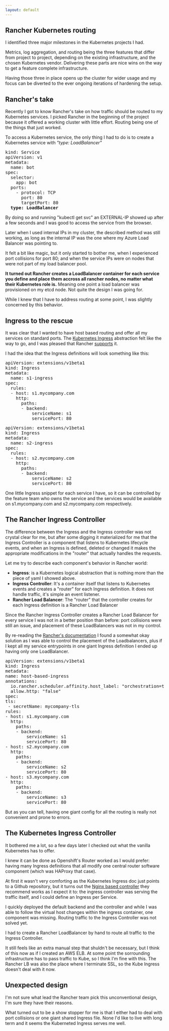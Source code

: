 ```yaml
---
layout: default
---
```


## Rancher Kubernetes routing

I identified three major milestones in the Kubernetes projects I had. 

Metrics, log aggregation, and routing being the three features that differ from project to project, depending on the 
existing infrastructure, and the chosen Kubernetes vendor. Delivering these parts are nice wins on the way to get a feature complete infrastructure. 
 
Having those three in place opens up the cluster for wider usage and my focus can be diverted to the ever ongoing iterations of hardening the setup.

## Rancher's take

Recently I got to know Rancher's take on how traffic should be routed to my Kubernetes services. I picked Rancher in the beginning of the project because it offered a working cluster with little effort. Routing being one of the things that just worked.

To access a Kubernetes service, the only thing I had to do is to create a Kubernetes service with *"type: LoadBalancer"*

<pre>
kind: Service
apiVersion: v1
metadata:
  name: bot
spec:
  selector:
    app: bot
  ports:
    - protocol: TCP
      port: 80
      targetPort: 80
  <b>type: LoadBalancer</b>
</pre>

By doing so and running "kubectl get svc" an EXTERNAL-IP showed up after a few seconds and I was good to access the service from the browser. 

Later when I used internal IPs in my cluster, the described method was still working, as long as the internal IP was the one where my Azure Load Balancer was pointing to. 

It felt a bit like magic, but it only started to bother me, when I experienced port collisions for port 80; and when the service IPs were on nodes that were not part of my load balancer pool.
 
**It turned out Rancher creates a LoadBalancer container for each service you define and place them accross all rancher nodes, no matter what their Kubernetes role is.** Meaning one point a load balancer was provisioned on my etcd node. Not quite the design I was going for.

While I knew that I have to address routing at some point, I was slightly concerned by this behavior.

## Ingress to the rescue

It was clear that I wanted to have host based routing and offer all my services on standard ports. The [Kubernetes Ingress](https://kubernetes.io/docs/concepts/services-networking/ingress/#name-based-virtual-hosting) abstraction felt like the way to go, and I was pleased that Rancher [supports](https://docs.rancher.com/rancher/v1.3/en/kubernetes/ingress/) it.

I had the idea that the Ingress definitions will look something like this:

<pre>
apiVersion: extensions/v1beta1
kind: Ingress
metadata:
  name: s1-ingress
spec:
  rules:
  - host: s1.mycompany.com
    http:
      paths:
      - backend:
          serviceName: s1
          servicePort: 80
</pre>

<pre>
apiVersion: extensions/v1beta1
kind: Ingress
metadata:
  name: s2-ingress
spec:
  rules:
  - host: s2.mycompany.com
    http:
      paths:
      - backend:
          serviceName: s2
          servicePort: 80
</pre>

One little Ingress snippet for each service I have, so it can be controlled by the feature team who owns the service and the services would be available on s1.mycompany.com and s2.mycompany.com respectively.

## The Rancher Ingress Controller

The difference between the Ingress and the Ingress controller was not crystal clear for me, but after some digging it materialized for me that the Ingress Controller is a component that listens to Kubernetes lifecycle events, and when an Ingress is defined, deleted or changed it makes the appropriate modifications in the "router" that actually handles the requests.

Let me try to describe each component's behavior in Rancher world:

* **Ingress**: is a Kubernetes logical abstraction that is nothing more than the piece of yaml I showed above.
* **Ingress Controller**: It's a container itself that listens to Kubernetes events and creates a "router" for each Ingress definition. It does not handle traffic, it's simple an event listener.
* **Rancher Load Balancer**: The "router" that the controller creates for each Ingress definition is a Rancher Load Balancer

Since the Rancher Ingress Controller creates a Rancher Load Balancer for every service I was not in a better position than before: port collisions were still an issue, and placement of these LoadBalancers was not in my control.

By re-reading the [Rancher's documentation](https://docs.rancher.com/rancher/v1.3/en/kubernetes/ingress/) I found a somewhat okay solution as I was able to control the placement of the Loadbalancers, plus if I kept all my service entrypoints in one giant Ingress definition I ended up having only one LoadBalancer.
 
<pre>
apiVersion: extensions/v1beta1
kind: Ingress
metadata:
name: host-based-ingress
annotations:
  io.rancher.scheduler.affinity.host_label: "orchestration=true"
  allow.http: "false"
spec:
tls:
 - secretName: mycompany-tls
rules:
- host: s1.mycompany.com
  http:
    paths:
    - backend:
        serviceName: s1
        servicePort: 80
- host: s2.mycompany.com
  http:
    paths:
    - backend:
        serviceName: s2
        servicePort: 80
- host: s3.mycompany.com
  http:
    paths:
    - backend:
        serviceName: s3
        servicePort: 80
</pre>

But as you can tell, having one giant config for all the routing is really not convenient and prone to errors.

## The Kubernetes Ingress Controller

It bothered me a lot, so a few days later I checked out what the vanilla Kubernetes has to offer. 

I knew it can be done as Openshift's Router worked as I would prefer: having many Ingress definitions that all modify one central router software component (which was HAProxy that case).

At first it wasn't very comforting as the Kubernetes Ingress doc just points to a Github repository, but it turns out the [Nginx based controller](https://github.com/kubernetes/ingress/tree/master/controllers/nginx) they recommend works as I expect it to: the ingress controller was serving the traffic itself, and I could define an Ingress per Service.

I quickly deployed the default backend and the controller and while I was able to follow the virtual host changes within the ingress container, one component was missing. Routing traffic to the Ingress Controller was not solved yet. 

I had to create a Rancher LoadBalancer by hand to route all traffic to the Ingress Controller. 

It still feels like an extra manual step that shuldn't be necessary, but I think of this now as if I created an AWS ELB. At some point the sorrounding infrastructure has to pass traffic to Kube, so I think I'm fine with this.
The Rancher LB was also the place where I terminate SSL, so the Kube Ingress doesn't deal with it now.

## Unexpected design

I'm not sure what lead the Rancher team pick this unconventional design, I'm sure they have their reasons. 

What turned out to be a show stopper for me is that I either had to deal with port collisions or one giant shared Ingress file. None I'd like to live with long term and it seems the Kuberneted Ingress serves me well.
